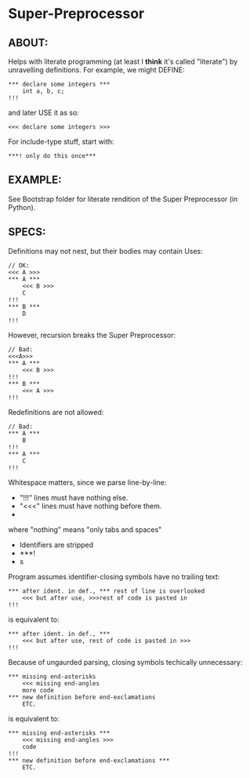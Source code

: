 Super-Preprocessor
==================


ABOUT:
-----
Helps with literate programming (at least I __think__ it's called "literate")
by unravelling definitions. For example, we might DEFINE:

    *** declare some integers ***
        int a, b, c;
    !!!
    
and later USE it as so:

    <<< declare some integers >>>
    
For include-type stuff, start with:

    ***! only do this once***


EXAMPLE:
-------
See Bootstrap folder for literate rendition of the Super Preprocessor (in Python).


SPECS:
-----
Definitions may not nest, but their bodies may contain Uses:

    // OK:
    <<< A >>>
    *** A ***
        <<< B >>>
        C
    !!!
    *** B ***
        D
    !!!
    
However, recursion breaks the Super Preprocessor:

    // Bad:
    <<<A>>>
    *** A ***
        <<< B >>>
    !!!
    *** B ***
        <<< A >>>
    !!!

Redefinitions are not allowed:

    // Bad:
    *** A ***
        B
    !!!
    *** A ***
        C
    !!!

Whitespace matters, since we parse line-by-line:
* "!!!" lines must have nothing else.
* "<<<" lines must have nothing before them.
*
where "nothing" means "only tabs and spaces"

* Identifiers are stripped
* ***!
* s

Program assumes identifier-closing symbols have no trailing text:

    *** after ident. in def., *** rest of line is overlooked
        <<< but after use, >>>rest of code is pasted in
    !!!

is equivalent to:

    *** after ident. in def., ***
        <<< but after use, rest of code is pasted in >>>
    !!!

Because of ungaurded parsing, closing symbols techically unnecessary:

    *** missing end-asterisks
        <<< missing end-angles
        more code
    *** new definition before end-exclamations
        ETC.

is equivalent to:

    *** missing end-asterisks ***
        <<< missing end-angles >>>
        code
    !!!
    *** new definition before end-exclamations ***
        ETC.
